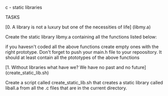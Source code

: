c - static libraries

TASKS

[0. A library is not a luxury but one of the necessities of life] (libmy.a)

Create the static library libmy.a containing all the functions listed below:

if you havesn't coded all the above functions create empty ones with the right prototype.
Don't forget to push your main.h file to your repoository. It should at least contain all the ptototypes of the above functions

[1. Without libraries what have we? We have no past and no future] (create_static_lib.sh)

Create a script called create_static_lib.sh that creates a static library called liball.a from all the .c files that are in the current directory.
